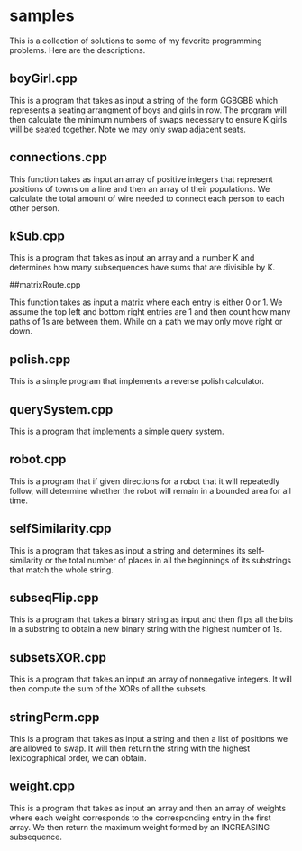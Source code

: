 # samples

This is a collection of solutions to some of my favorite programming problems. Here are the descriptions.

## boyGirl.cpp

This is a program that takes as input a string of the form
GGBGBB which represents a seating arrangment of boys and 
girls in row. The program will then calculate the minimum
numbers of swaps necessary to ensure K girls will be seated
together. Note we may only swap adjacent seats.

## connections.cpp

This function takes as input an array of positive integers that
represent positions of towns on a line and then an array of
their populations. We calculate the total amount of wire needed
to connect each person to each other person. 

## kSub.cpp

This is a program that takes as input an array and a
number K and determines how many subsequences have
sums that are divisible by K.

##matrixRoute.cpp

This function takes as input a matrix where each entry is either
0 or 1. We assume the top left and bottom right entries are 1 and
then count how many paths of 1s are between them. While on a path
we may only move right or down.

## polish.cpp

This is a simple program that implements a reverse polish calculator.

## querySystem.cpp

This is a program that implements a simple query system.

## robot.cpp

This is a program that if given directions for a robot
that it will repeatedly follow, will determine whether 
the robot will remain in a bounded area for all time.

## selfSimilarity.cpp

This is a program that takes as input a string and determines its self-similarity
or the total number of places in all the beginnings of its substrings that match
the whole string.

## subseqFlip.cpp

This is a program that takes a binary string as input and then
flips all the bits in a substring to obtain a new binary string
with the highest number of 1s.

## subsetsXOR.cpp

This is a program that takes an input an array of nonnegative integers.
It will then compute the sum of the XORs of all the subsets.

## stringPerm.cpp

This is a program that takes as input a string and then a list of positions
we are allowed to swap. It will then return the string with the highest
lexicographical order, we can obtain.

## weight.cpp

This is a program that takes as input an array and then
an array of weights where each weight corresponds to the
corresponding entry in the first array. We then return
the maximum weight formed by an INCREASING subsequence. 

